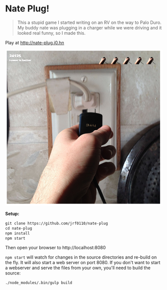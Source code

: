 # Nate Plug!

> This a stupid game I started writing on an RV on the way to Palo Duro. My buddy nate was plugging in a charger while we were driving and it looked real funny, so I made this.

Play at http://nate-plug.j0.hn

![Screenshot](./screen.png)

__Setup:__

```
git clone https://github.com/jrf0110/nate-plug
cd nate-plug
npm install
npm start
```

Then open your browser to http://localhost:8080

`npm start` will watch for changes in the source directories and re-build on the fly. It will also start a web server on port 8080. If you don't want to start a webserver and serve the files from your own, you'll need to build the source:

```
./node_modules/.bin/gulp build
```